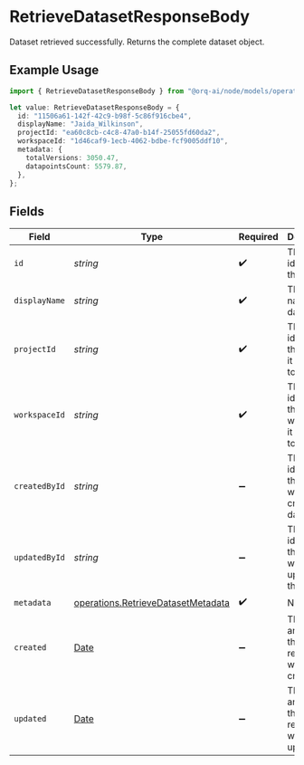 # RetrieveDatasetResponseBody

Dataset retrieved successfully. Returns the complete dataset object.

## Example Usage

```typescript
import { RetrieveDatasetResponseBody } from "@orq-ai/node/models/operations";

let value: RetrieveDatasetResponseBody = {
  id: "11506a61-142f-42c9-b98f-5c86f916cbe4",
  displayName: "Jaida_Wilkinson",
  projectId: "ea60c8cb-c4c8-47a0-b14f-25055fd60da2",
  workspaceId: "1d46caf9-1ecb-4062-bdbe-fcf9005ddf10",
  metadata: {
    totalVersions: 3050.47,
    datapointsCount: 5579.87,
  },
};
```

## Fields

| Field                                                                                         | Type                                                                                          | Required                                                                                      | Description                                                                                   |
| --------------------------------------------------------------------------------------------- | --------------------------------------------------------------------------------------------- | --------------------------------------------------------------------------------------------- | --------------------------------------------------------------------------------------------- |
| `id`                                                                                          | *string*                                                                                      | :heavy_check_mark:                                                                            | The unique identifier of the dataset                                                          |
| `displayName`                                                                                 | *string*                                                                                      | :heavy_check_mark:                                                                            | The display name of the dataset                                                               |
| `projectId`                                                                                   | *string*                                                                                      | :heavy_check_mark:                                                                            | The unique identifier of the project it belongs to                                            |
| `workspaceId`                                                                                 | *string*                                                                                      | :heavy_check_mark:                                                                            | The unique identifier of the workspace it belongs to                                          |
| `createdById`                                                                                 | *string*                                                                                      | :heavy_minus_sign:                                                                            | The unique identifier of the user who created the dataset                                     |
| `updatedById`                                                                                 | *string*                                                                                      | :heavy_minus_sign:                                                                            | The unique identifier of the user who last updated the dataset                                |
| `metadata`                                                                                    | [operations.RetrieveDatasetMetadata](../../models/operations/retrievedatasetmetadata.md)      | :heavy_check_mark:                                                                            | N/A                                                                                           |
| `created`                                                                                     | [Date](https://developer.mozilla.org/en-US/docs/Web/JavaScript/Reference/Global_Objects/Date) | :heavy_minus_sign:                                                                            | The date and time the resource was created                                                    |
| `updated`                                                                                     | [Date](https://developer.mozilla.org/en-US/docs/Web/JavaScript/Reference/Global_Objects/Date) | :heavy_minus_sign:                                                                            | The date and time the resource was last updated                                               |